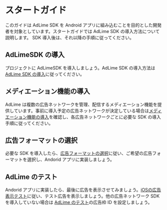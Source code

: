 # スタートガイド
このガイドは AdLime SDK を Android アプリに組み込むことを目的とした開発者を対象としています。スタートガイドでは AdLime SDK の導入方法について説明します。 SDK 導入後は、それ以降の手順に従ってください。

## AdLimeSDK の導入
プロジェクトに AdLimeSDK を導入しましょう。AdLime SDK の導入方法は [AdLime SDK の導入](./init.md)に従ってください。

## メディエーション機能の導入
AdLime は複数の広告ネットワークを管理、配信するメディエーション機能を提供しています。事前に導入予定の広告ネットワークが決定している場合は[メディエーション機能の導入](./mediation.md)を確認し、各広告ネットワークごとに必要な SDK の導入手順に従ってください。

## 広告フォーマットの選択
必要な SDK を導入したら、[広告フォーマットの選択](./adformat.md)に従い、ご希望の広告フォーマットを選択し、Andorid アプリに実装しましょう。

## AdLime のテスト
Andorid アプリに実装したら、最後に広告を表示させてみましょう。[iOSの広告表示テスト](./test.md)に従い、テスト広告を表示しましょう。他の広告ネットワーク SDK を導入していない場合は [AdLime のテスト](./test.md#AdLime-のテスト)の広告枠 ID を設定しましょう。
